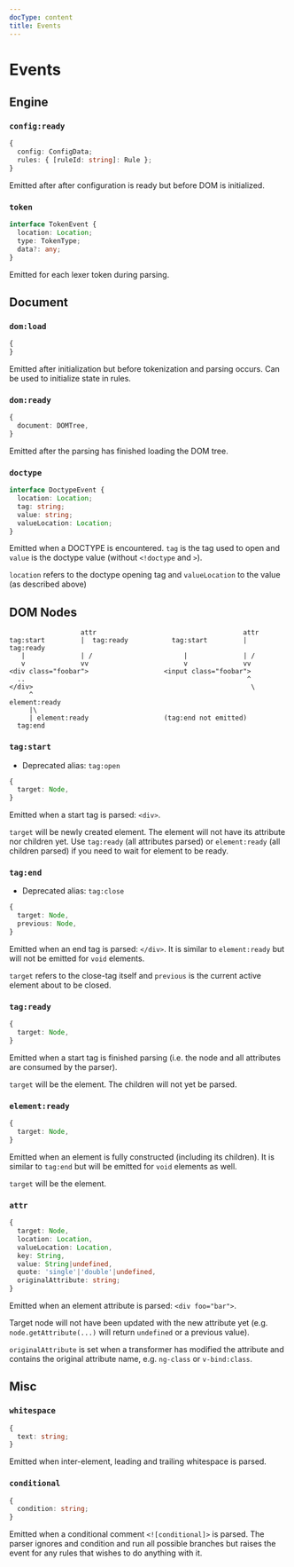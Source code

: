 ```yaml
---
docType: content
title: Events
---
```


# Events

## Engine

### `config:ready`

```typescript
{
  config: ConfigData;
  rules: { [ruleId: string]: Rule };
}
```

Emitted after after configuration is ready but before DOM is initialized.

### `token`

```typescript
interface TokenEvent {
  location: Location;
  type: TokenType;
  data?: any;
}
```

Emitted for each lexer token during parsing.

## Document

### `dom:load`

```typescript
{
}
```

Emitted after initialization but before tokenization and parsing occurs. Can be
used to initialize state in rules.

### `dom:ready`

```typescript
{
  document: DOMTree,
}
```

Emitted after the parsing has finished loading the DOM tree.

### `doctype`

```typescript
interface DoctypeEvent {
  location: Location;
  tag: string;
  value: string;
  valueLocation: Location;
}
```

Emitted when a DOCTYPE is encountered.
`tag` is the tag used to open and `value` is the doctype value (without `<!doctype` and `>`).

`location` refers to the doctype opening tag and `valueLocation` to the value (as described above)

## DOM Nodes

```plaintext
                  attr                                     attr
tag:start         |  tag:ready           tag:start         |  tag:ready
   |              | /                       |              | /
   v              vv                        v              vv
<div class="foobar">                   <input class="foobar">
  ..                                                        ^
</div>                                                       \
     ^                                                        element:ready
     |\
     | element:ready                   (tag:end not emitted)
  tag:end
```

### `tag:start`

- Deprecated alias: `tag:open`

```typescript
{
  target: Node,
}
```

Emitted when a start tag is parsed: `<div>`.

`target` will be newly created element.
The element will not have its attribute nor children yet.
Use `tag:ready` (all attributes parsed) or `element:ready` (all children parsed) if you need to wait for element to be ready.

### `tag:end`

- Deprecated alias: `tag:close`

```typescript
{
  target: Node,
  previous: Node,
}
```

Emitted when an end tag is parsed: `</div>`.
It is similar to `element:ready` but will not be emitted for `void` elements.

`target` refers to the close-tag itself and `previous` is the current active element about to be closed.

### `tag:ready`

```typescript
{
  target: Node,
}
```

Emitted when a start tag is finished parsing (i.e. the node and all attributes are consumed by the parser).

`target` will be the element.
The children will not yet be parsed.

### `element:ready`

```typescript
{
  target: Node,
}
```

Emitted when an element is fully constructed (including its children).
It is similar to `tag:end` but will be emitted for `void` elements as well.

`target` will be the element.

### `attr`

```typescript
{
  target: Node,
  location: Location,
  valueLocation: Location,
  key: String,
  value: String|undefined,
  quote: 'single'|'double'|undefined,
  originalAttribute: string;
}
```

Emitted when an element attribute is parsed: `<div foo="bar">`.

Target node will not have been updated with the new attribute yet (e.g. `node.getAttribute(...)` will return `undefined` or a previous value).

`originalAttribute` is set when a transformer has modified the attribute and contains the original attribute name, e.g. `ng-class` or `v-bind:class`.

## Misc

### `whitespace`

```typescript
{
  text: string;
}
```

Emitted when inter-element, leading and trailing whitespace is parsed.

### `conditional`

```typescript
{
  condition: string;
}
```

Emitted when a conditional comment `<![conditional]>` is parsed. The parser
ignores and condition and run all possible branches but raises the event for any
rules that wishes to do anything with it.
